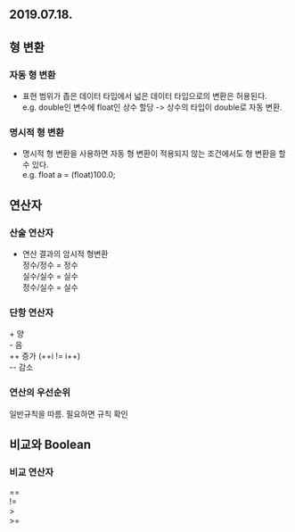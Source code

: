 ## 2019.07.18.

## 형 변환

### 자동 형 변환
* 표현 범위가 좁은 데이터 타입에서 넓은 데이터 타입으로의 변환은 허용된다.  
	e.g. double인 변수에 float인 상수 할당 -> 상수의 타입이 double로 자동 변환.

### 명시적 형 변환
* 명시적 형 변환을 사용하면 자동 형 변환이 적용되지 않는 조건에서도 형 변환을 할 수 있다.  
	e.g. float a = (float)100.0;  



## 연산자

### 산술 연산자

* 연산 결과의 암시적 형변환  
	정수/정수 = 정수  
	실수/실수 = 실수  
	정수/실수 = 실수  

### 단항 연산자
\+    양  
\-    음  
\++   증가  (++i != i++)  
\--   감소  

### 연산의 우선순위
일반규칙을 따름. 필요하면 규칙 확인


## 비교와 Boolean

### 비교 연산자
==  
!=  
\>   
\>=   
